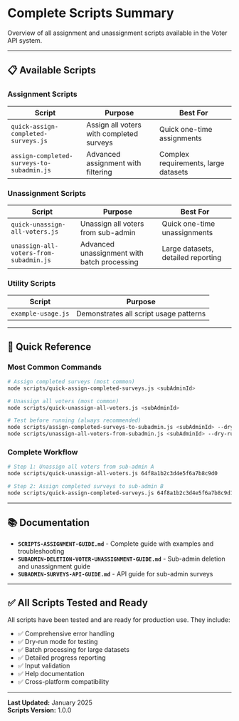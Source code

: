# Complete Scripts Summary

Overview of all assignment and unassignment scripts available in the Voter API system.

---

## 📋 Available Scripts

### **Assignment Scripts**

| Script | Purpose | Best For |
|--------|---------|----------|
| `quick-assign-completed-surveys.js` | Assign all voters with completed surveys | Quick one-time assignments |
| `assign-completed-surveys-to-subadmin.js` | Advanced assignment with filtering | Complex requirements, large datasets |

### **Unassignment Scripts**

| Script | Purpose | Best For |
|--------|---------|----------|
| `quick-unassign-all-voters.js` | Unassign all voters from sub-admin | Quick one-time unassignments |
| `unassign-all-voters-from-subadmin.js` | Advanced unassignment with batch processing | Large datasets, detailed reporting |

### **Utility Scripts**

| Script | Purpose |
|--------|---------|
| `example-usage.js` | Demonstrates all script usage patterns |

---

## 🚀 Quick Reference

### **Most Common Commands**

```bash
# Assign completed surveys (most common)
node scripts/quick-assign-completed-surveys.js <subAdminId>

# Unassign all voters (most common)
node scripts/quick-unassign-all-voters.js <subAdminId>

# Test before running (always recommended)
node scripts/assign-completed-surveys-to-subadmin.js <subAdminId> --dry-run
node scripts/unassign-all-voters-from-subadmin.js <subAdminId> --dry-run
```

### **Complete Workflow**

```bash
# Step 1: Unassign all voters from sub-admin A
node scripts/quick-unassign-all-voters.js 64f8a1b2c3d4e5f6a7b8c9d0

# Step 2: Assign completed surveys to sub-admin B
node scripts/quick-assign-completed-surveys.js 64f8a1b2c3d4e5f6a7b8c9d1
```

---

## 📚 Documentation

- **`SCRIPTS-ASSIGNMENT-GUIDE.md`** - Complete guide with examples and troubleshooting
- **`SUBADMIN-DELETION-VOTER-UNASSIGNMENT-GUIDE.md`** - Sub-admin deletion and unassignment guide
- **`SUBADMIN-SURVEYS-API-GUIDE.md`** - API guide for sub-admin surveys

---

## ✅ All Scripts Tested and Ready

All scripts have been tested and are ready for production use. They include:

- ✅ Comprehensive error handling
- ✅ Dry-run mode for testing
- ✅ Batch processing for large datasets
- ✅ Detailed progress reporting
- ✅ Input validation
- ✅ Help documentation
- ✅ Cross-platform compatibility

---

**Last Updated:** January 2025  
**Scripts Version:** 1.0.0
